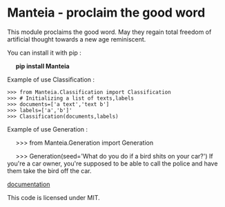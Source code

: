 Manteia - proclaim the good word
================================================================

This module proclaims the good word. May they
regain total freedom of artificial thought towards a new age
reminiscent.

You can install it with pip :

     __pip install Manteia__

Example of use Classification :


	>>> from Manteia.Classification import Classification
	>>> # Initializing a list of texts,labels
	>>> documents=['a text','text b']  
	>>> labels=['a','b']'  
	>>> Classification(documents,labels)

Example of use Generation :

     >>> from Manteia.Generation import Generation

     >>> Generation(seed='What do you do if a bird shits on your car?')
     If you're a car owner, you're supposed to be able to call the police
     and have them take the bird off the car.

[documentation](https://manteia.readthedocs.io/en/latest/#)

This code is licensed under MIT.
